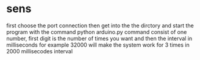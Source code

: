 # sens

first choose the port connection
then get into the the dirctory and start the program with the command python arduino.py
command consist of one number, first digit is the number of times you want and then the interval in milliseconds
for example 32000 will make the system work for 3 times in 2000 millisecodes interval 
